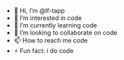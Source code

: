 - 👋 Hi, I’m @lf-tapp
- 👀 I’m interested in code
- 🌱 I’m currently learning code
- 💞️ I’m looking to collaborate on code
- 📫 How to reach me code
- ⚡ Fun fact: i do code

<!---
lf-tapp/lf-tapp is a ✨ special ✨ repository because its `README.md` (this file) appears on your GitHub profile.
You can click the Preview link to take a look at your changes.
--->
